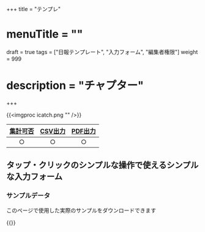+++
title = "テンプレ"
# menuTitle = ""
draft = true
tags = ["日報テンプレート", "入力フォーム", "編集者権限"]
weight = 999
# description = "チャプター"
+++

{{<imgproc icatch.png "" />}}

|[集計可否](/report/totalling/form/)|[CSV出力](/report/totalling/csv/)|[PDF出力](/report/read/pdf/)|
|:---:|:---:|:---:|
|○|○|○|

## タップ・クリックのシンプルな操作で使えるシンプルな入力フォーム

### サンプルデータ

このページで使用した実際のサンプルをダウンロードできます

{{<attachments style="orange" />}}
